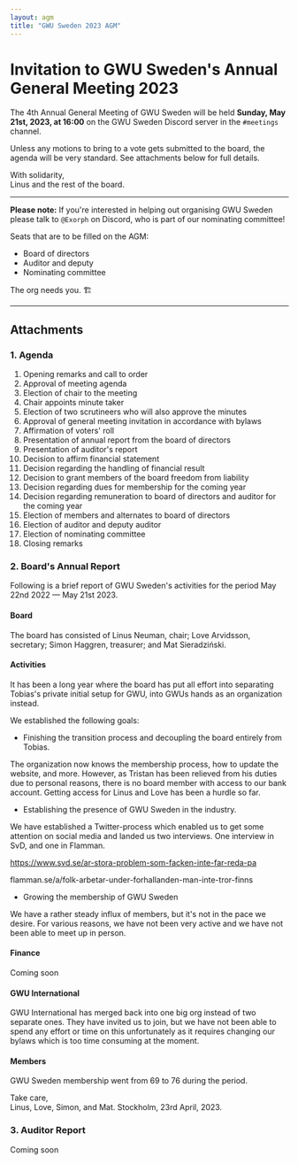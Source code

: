 ```yaml
---
layout: agm
title: "GWU Sweden 2023 AGM"
---
```


# Invitation to GWU Sweden's Annual General Meeting 2023

The 4th Annual General Meeting of GWU Sweden will be held **Sunday, May 21st, 2023, at 16:00** on the GWU Sweden Discord server in the `#meetings` channel.

Unless any motions to bring to a vote gets submitted to the board, the agenda will be very standard. See attachments below for full details.

With solidarity,  
Linus and the rest of the board.

---

**Please note:** If you're interested in helping out organising GWU Sweden please talk to `@Exorph` on Discord, who is part of our nominating committee!

Seats that are to be filled on the AGM:

- Board of directors
- Auditor and deputy
- Nominating committee

The org needs you. 🏗️

---

## Attachments

### 1. Agenda

1. Opening remarks and call to order
2. Approval of meeting agenda
3. Election of chair to the meeting
4. Chair appoints minute taker
5. Election of two scrutineers who will also approve the minutes
6. Approval of general meeting invitation in accordance with bylaws
7. Affirmation of voters' roll
8. Presentation of annual report from the board of directors
9. Presentation of auditor's report
10. Decision to affirm financial statement
11. Decision regarding the handling of financial result
12. Decision to grant members of the board freedom from liability
13. Decision regarding dues for membership for the coming year
14. Decision regarding remuneration to board of directors and auditor for the coming year
15. Election of members and alternates to board of directors
16. Election of auditor and deputy auditor
17. Election of nominating committee
18. Closing remarks

### 2. Board's Annual Report

Following is a brief report of GWU Sweden's activities for the period May 22nd 2022 — May 21st 2023.

#### Board

The board has consisted of Linus Neuman, chair; Love Arvidsson, secretary; Simon Haggren, treasurer; and Mat Sieradziński.

#### Activities

It has been a long year where the board has put all effort into separating Tobias's private initial setup for GWU, into GWUs hands as an organization instead.

We established the following goals:
* Finishing the transition process and decoupling the board entirely from Tobias.

The organization now knows the membership process, how to update the website, and more.
However, as Tristan has been relieved from his duties due to personal reasons, there is no board member with access to our bank account. Getting access for Linus and Love has been a hurdle so far.

* Establishing the presence of GWU Sweden in the industry.

We have established a Twitter-process which enabled us to get some attention on social media and landed us two interviews.
One interview in SvD, and one in Flamman.

https://www.svd.se/ar-stora-problem-som-facken-inte-far-reda-pa

flamman.se/a/folk-arbetar-under-forhallanden-man-inte-tror-finns

* Growing the membership of GWU Sweden

We have a rather steady influx of members, but it's not in the pace we desire. For various reasons, we have not been very active and we have not been able to meet up in person.

#### Finance

Coming soon

#### GWU International

GWU International has merged back into one big org instead of two separate ones.
They have invited us to join, but we have not been able to spend any effort or time on this unfortunately as it requires changing our bylaws which is too time consuming at the moment.

#### Members

GWU Sweden membership went from 69 to 76 during the period.


Take care,  
Linus, Love, Simon, and Mat.
Stockholm, 23rd April, 2023.


### 3. Auditor Report

Coming soon
